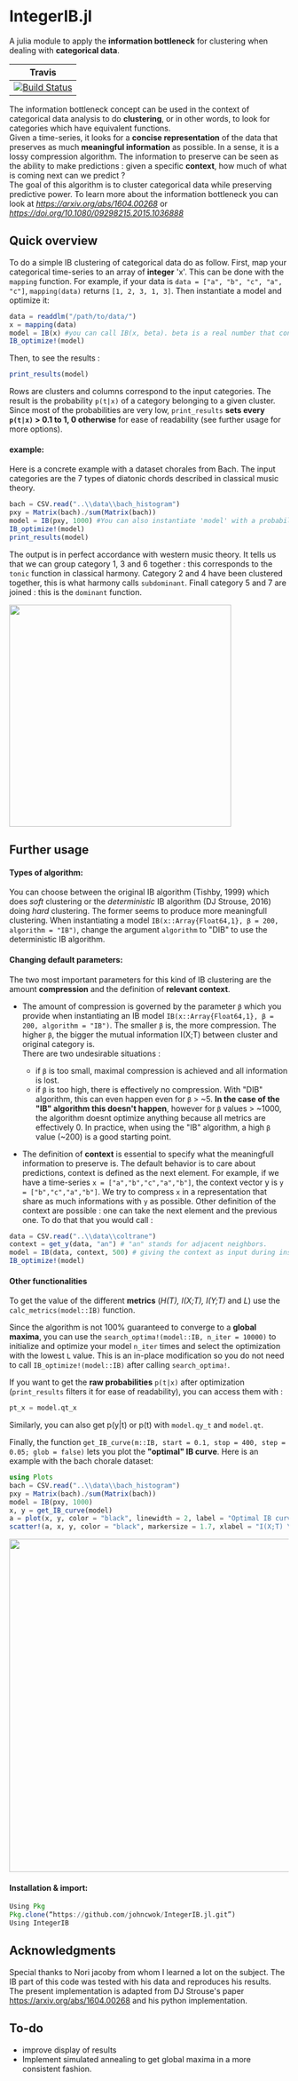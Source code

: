 # IntegerIB.jl

A julia module to apply the **information bottleneck** for clustering when dealing with **categorical data**. 

| **Travis**     |
|:---------------:|
|[![Build Status](https://travis-ci.com/johncwok/IntegerIB.jl.svg?branch=master)](https://travis-ci.com/johncwok/IntegerIB.jl)|

The information bottleneck concept can be used in the context of categorical data analysis to do **clustering**, 
or in other words, to look for categories which have equivalent functions. <br/>
Given a time-series, it looks for a **concise representation** of the data that preserves as much **meaningful information** as possible. 
In a sense, it is a lossy compression algorithm. The information to preserve can be seen as the ability to make predictions : 
given a specific **context**, how much of what is coming next can we predict ? <br/>
The goal of this algorithm is to cluster categorical data while preserving predictive power. To learn more about the information bottleneck 
you can look at *https://arxiv.org/abs/1604.00268* or *https://doi.org/10.1080/09298215.2015.1036888*

## Quick overview
To do a simple IB clustering of categorical data do as follow. First, map your categorical time-series to an array of **integer** 'x'. This can be done with the ```mapping``` function. For example, if your data is ```data = ["a", "b", "c", "a", "c"]```, ```mapping(data)``` returns ```[1, 2, 3, 1, 3]```. Then instantiate a model and optimize it:
```Julia
data = readdlm("/path/to/data/")
x = mapping(data)
model = IB(x) #you can call IB(x, beta). beta is a real number that controls the amount of compression.
IB_optimize!(model) 
```
Then, to see the results :
```Julia
print_results(model)
```
Rows are clusters and columns correspond to the input categories. The result is the probability `p(t|x)` of a category belonging to a given cluster. Since most of the probabilities are very low, ```print_results``` **sets every `p(t|x)` > 0.1 to 1, 0 otherwise** for ease of readability (see further usage for more options).
#### example:
Here is a concrete example with a dataset chorales from Bach. The input categories are the 7 types of diatonic chords described in classical music theory.
```Julia
bach = CSV.read("..\\data\\bach_histogram")
pxy = Matrix(bach)./sum(Matrix(bach))
model = IB(pxy, 1000) #You can also instantiate 'model' with a probability distribution instead of a time-series.
IB_optimize!(model)
print_results(model)
```
The output is in perfect accordance with western music theory. It tells us that we can group category 1, 3 and 6 together : this corresponds to the ```tonic``` function in classical harmony. Category 2 and 4 have been clustered together, this is what harmony calls ```subdominant```. Finall category 5 and 7 are joined : this is the ```dominant``` function.

<img src=https://user-images.githubusercontent.com/34754896/90241511-7c625300-de2b-11ea-800d-3cee1da9fdf5.PNG width = "400">

## Further usage
#### Types of algorithm:
You can choose between the original IB algorithm (Tishby, 1999) which does *soft* clustering or the *deterministic* IB algorithm (DJ Strouse, 2016) doing *hard* clustering. The former seems to produce more meaningfull clustering. When instantiating a model ```IB(x::Array{Float64,1}, β = 200, algorithm = "IB")```, change the argument `algorithm` to "DIB" to use the deterministic IB algorithm.

#### Changing default parameters:
The two most important parameters for this kind of IB clustering are the amount **compression** and the definition of **relevant context**.<br/>

- The amount of compression is governed by the parameter `β` which you provide when instantiating an IB model ```IB(x::Array{Float64,1}, β = 200, algorithm = "IB")```. The smaller `β` is, the more compression. The higher `β`, the bigger the mutual information I(X;T) between cluster and original category is. <br/>
There are two undesirable situations : 
  - if `β` is too small, maximal compression is achieved and all information is lost. 
  - if `β` is too high, there is effectively no compression. With "DIB" algorithm, this can even happen even for `β` > ~5. **In the case of the "IB" algorithm this doesn't happen**, however for `β` values > ~1000, the algorithm doesnt optimize anything because all metrics are effectively 0. In practice, when using the "IB" algorithm, a high `β` value (~200) is a good starting point.<br/>

- The definition of **context** is essential to specify what the meaningfull information to preserve is. The default behavior is to care about predictions, context is defined  as the next element. For example, if we have a time-series ```x = ["a","b","c","a","b"]```, the context vector y is ```y = ["b","c","a","b"]```. We try to compress `x` in a representation that share as much informations with `y` as possible. Other definition of the context are possible : one can take the next element and the previous one. To do that that you would call :
```Julia
data = CSV.read("..\\data\\coltrane")
context = get_y(data, "an") # "an" stands for adjacent neighbors.
model = IB(data, context, 500) # giving the context as input during instantiation.
IB_optimize!(model)
```
#### Other functionalities
To get the value of the different **metrics** (*H(T), I(X;T), I(Y;T)* and *L*) use the `calc_metrics(model::IB)` function. <br/>

Since the algorithm is not 100% guaranteed to converge to a **global maxima**, you can use the ```search_optima!(model::IB, n_iter = 10000)``` to initialize and optimize your model `n_iter` times and select the optimization with the lowest `L` value. This is an in-place modification so you do not need to call `IB_optimize!(model::IB)` after calling `search_optima!`.<br/>

If you want to get the **raw probabilities** `p(t|x)` after optimization (`print_results` filters it for ease of readability), you can access them with :
```Julia
pt_x = model.qt_x
```
Similarly, you can also get p(y|t) or p(t) with `model.qy_t` and `model.qt`.<br/>

Finally, the function `get_IB_curve(m::IB, start = 0.1, stop = 400, step = 0.05; glob = false)` lets you plot the **"optimal" IB curve**. Here is an example with the bach chorale dataset:
```Julia
using Plots
bach = CSV.read("..\\data\\bach_histogram")
pxy = Matrix(bach)./sum(Matrix(bach))
model = IB(pxy, 1000)
x, y = get_IB_curve(model)
a = plot(x, y, color = "black", linewidth = 2, label = "Optimal IB curve", title = "Optimal IB curve \n Bach's chorale dataset")
scatter!(a, x, y, color = "black", markersize = 1.7, xlabel = "I(X;T) \n", ylabel = "- \n I(Y;T)", label = "", legend = :topleft)
```

<img src=https://user-images.githubusercontent.com/34754896/90395817-72438d00-e095-11ea-8872-3030db40539c.PNG width = "600">

#### Installation & import:
```Julia
Using Pkg
Pkg.clone(“https://github.com/johncwok/IntegerIB.jl.git”)
Using IntegerIB
```


## Acknowledgments
Special thanks to Nori jacoby from whom I learned a lot on the subject. The IB part of this code was tested with his data and reproduces his results. <br/>
The present implementation is adapted from DJ Strouse's paper https://arxiv.org/abs/1604.00268 and his python implementation.

## To-do
* improve display of results
* Implement simulated annealing to get global maxima in a more consistent fashion.
